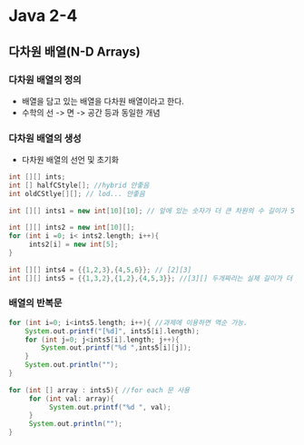 # Java 2-4
## 다차원 배열(N-D Arrays)
### 다차원 배열의 정의
 * 배열을 담고 있는 배열을 다차원 배열이라고 한다.
 * 수학의 선 -> 면 -> 공간 등과 동일한 개념
### 다차원 배열의 생성
 * 다차원 배열의 선언 및 초기화
 ````groovy
 int [][] ints;
 int [] halfCStyle[]; //hybrid 안좋음
 int oldCStlye[][]; // lod... 안좋음
  
 int [][] ints1 = new int[10][10]; // 앞에 있는 숫자가 더 큰 차원의 수 길이가 5인 인테저어레이를 담고 있는 10인 인테저어레이
  
 int [][] ints2 = new int[10][];
 for (int i =0; i< ints2.length; i++){
      ints2[i] = new int[5];
 }
  
 int [][] ints4 = {{1,2,3},{4,5,6}}; // [2][3]
 int [][] ints5 = {{1,3,2},{1,2},{4,5,3}}; //[3][] 두개짜리는 실제 길이가 더 짧은 것 비어있는게 아니다.
 ````
###  배열의 반복문
 ````groovy
 for (int i=0; i<ints5.length; i++){ //과제에 이용하면 역순 가능.
     System.out.printf("[%d]", ints5[i].length);
     for (int j=0; j<ints5[i].length; j++){
         System.out.printf("%d ",ints5[i][j]);
     }
     System.out.println("");
 }
  
 for (int [] array : ints5){ //for each 문 사용
      for (int val: array){
           System.out.printf("%d ", val);
      }
      System.out.println("");
 }
 ````
 